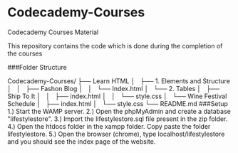 # Codecademy-Courses
Codecademy Courses Material

This repository contains the code which is done during the completion of the courses

###Folder Structure

Codecademy-Courses/
├── Learn HTML
│   ├── 1. Elements and Structure
│   │   ├── Fashon Blog
│   │   └── Index.html
│   └── 2. Tables
│       ├── Ship To It
│       │   ├── index.html
│       │   └── style.css
│       └── Wine Festival Schedule
│           ├── index.html
│           └── style.css
└── README.md
###Setup		
1.) Start the WAMP server.
2.) Open the phpMyAdmin and create a database "lifestylestore". 
3.) Import the lifestylestore.sql file present in the zip folder.
4.) Open the htdocs folder in the xampp folder. Copy paste the folder lifestylestore.
5.) Open the browser (chrome), type localhost/lifestylestore and you should see the index page of the website.
